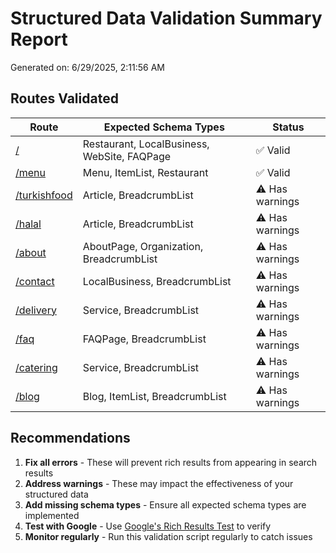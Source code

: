 # Structured Data Validation Summary Report

Generated on: 6/29/2025, 2:11:56 AM

## Routes Validated

| Route | Expected Schema Types | Status |
| ----- | -------------------- | ------ |
| [/](./report-home.md) | Restaurant, LocalBusiness, WebSite, FAQPage | ✅ Valid |
| [/menu](./report-menu.md) | Menu, ItemList, Restaurant | ✅ Valid |
| [/turkishfood](./report-turkishfood.md) | Article, BreadcrumbList | ⚠️ Has warnings |
| [/halal](./report-halal.md) | Article, BreadcrumbList | ⚠️ Has warnings |
| [/about](./report-about.md) | AboutPage, Organization, BreadcrumbList | ⚠️ Has warnings |
| [/contact](./report-contact.md) | LocalBusiness, BreadcrumbList | ⚠️ Has warnings |
| [/delivery](./report-delivery.md) | Service, BreadcrumbList | ⚠️ Has warnings |
| [/faq](./report-faq.md) | FAQPage, BreadcrumbList | ⚠️ Has warnings |
| [/catering](./report-catering.md) | Service, BreadcrumbList | ⚠️ Has warnings |
| [/blog](./report-blog.md) | Blog, ItemList, BreadcrumbList | ⚠️ Has warnings |

## Recommendations

1. **Fix all errors** - These will prevent rich results from appearing in search results
2. **Address warnings** - These may impact the effectiveness of your structured data
3. **Add missing schema types** - Ensure all expected schema types are implemented
4. **Test with Google** - Use [Google's Rich Results Test](https://search.google.com/test/rich-results) to verify
5. **Monitor regularly** - Run this validation script regularly to catch issues
